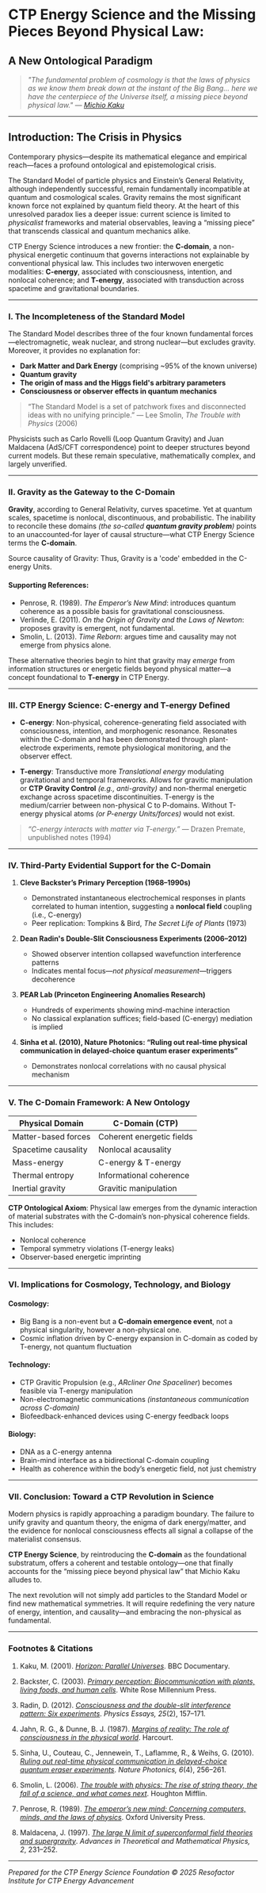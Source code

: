 # CTP Energy Science and the Missing Pieces Beyond Physical Law:  
## A New Ontological Paradigm

>*"The fundamental problem of cosmology is that the laws of physics as we know them break down at the instant of the Big Bang... here we have the centerpiece of the Universe itself, a missing piece beyond physical law." — [Michio Kaku](https://www.bbc.co.uk/science/horizon/2001/parallelunitrans.shtml)*

---

## Introduction: The Crisis in Physics

Contemporary physics—despite its mathematical elegance and empirical reach—faces a profound ontological and epistemological crisis. 

The Standard Model of particle physics and Einstein’s General Relativity, although independently successful, remain fundamentally incompatible at quantum and cosmological scales. Gravity remains the most significant known force not explained by quantum field theory. At the heart of this unresolved paradox lies a deeper issue: current science is limited to *physicalist* frameworks and material observables, leaving a “missing piece” that transcends classical and quantum mechanics alike.

CTP Energy Science introduces a new frontier: the **C-domain**, a non-physical energetic continuum that governs interactions not explainable by conventional physical law. This includes two interwoven energetic modalities: **C-energy**, associated with consciousness, intention, and nonlocal coherence; and **T-energy**, associated with transduction across spacetime and gravitational boundaries.

---

### I. The Incompleteness of the Standard Model

The Standard Model describes three of the four known fundamental forces—electromagnetic, weak nuclear, and strong nuclear—but excludes gravity. Moreover, it provides no explanation for:

* **Dark Matter and Dark Energy** (comprising \~95% of the known universe)
* **Quantum gravity**
* **The origin of mass and the Higgs field's arbitrary parameters**
* **Consciousness or observer effects in quantum mechanics**

> “The Standard Model is a set of patchwork fixes and disconnected ideas with no unifying principle.” — Lee Smolin, *The Trouble with Physics* (2006)

Physicists such as Carlo Rovelli (Loop Quantum Gravity) and Juan Maldacena (AdS/CFT correspondence) point to deeper structures beyond current models. But these remain speculative, mathematically complex, and largely unverified.

---

### II. Gravity as the Gateway to the C-Domain

**Gravity**, according to General Relativity, curves spacetime. Yet at quantum scales, spacetime is nonlocal, discontinuous, and probabilistic. The inability to reconcile these domains *(the so-called **quantum gravity problem**)* points to an unaccounted-for layer of causal structure—what CTP Energy Science terms the **C-domain**.

Source causality of Gravity: Thus, Gravity is a 'code' embedded in the C-energy Units.

#### Supporting References:

* Penrose, R. (1989). *The Emperor’s New Mind*: introduces quantum coherence as a possible basis for gravitational consciousness.
* Verlinde, E. (2011). *On the Origin of Gravity and the Laws of Newton*: proposes gravity is emergent, not fundamental.
* Smolin, L. (2013). *Time Reborn*: argues time and causality may not emerge from physics alone.

These alternative theories begin to hint that gravity may *emerge* from information structures or energetic fields beyond physical matter—a concept foundational to **T-energy** in CTP Energy.

---

### III. CTP Energy Science: C-energy and T-energy Defined

* **C-energy**: Non-physical, coherence-generating field associated with consciousness, intention, and morphogenic resonance. Resonates within the C-domain and has been demonstrated through plant-electrode experiments, remote physiological monitoring, and the observer effect.

* **T-energy**: Transductive more *Translational energy* modulating gravitational and temporal frameworks. Allows for gravitic manipulation or **CTP Gravity Control** *(e.g., anti-gravity)* and non-thermal energetic exchange across spacetime discontinuities. T-energy is the medium/carrier between non-physical C to P-domains. Without T-energy physical atoms *(or P-energy Units/forces)* would not exist.

> *“C-energy interacts with matter via T-energy.”* — Drazen Premate, unpublished notes (1994)

---

### IV. Third-Party Evidential Support for the C-Domain

1. **Cleve Backster’s Primary Perception (1968–1990s)**

   * Demonstrated instantaneous electrochemical responses in plants correlated to human intention, suggesting a **nonlocal field** coupling (i.e., C-energy)
   * Peer replication: Tompkins & Bird, *The Secret Life of Plants* (1973)

2. **Dean Radin's Double-Slit Consciousness Experiments (2006–2012)**

   * Showed observer intention collapsed wavefunction interference patterns
   * Indicates mental focus—*not physical measurement*—triggers decoherence

3. **PEAR Lab (Princeton Engineering Anomalies Research)**

   * Hundreds of experiments showing mind-machine interaction
   * No classical explanation suffices; field-based (C-energy) mediation is implied

4. **Sinha et al. (2010), Nature Photonics: “Ruling out real-time physical communication in delayed-choice quantum eraser experiments”**

   * Demonstrates nonlocal correlations with no causal physical mechanism

---

### V. The C-Domain Framework: A New Ontology

| **Physical Domain** | **C-Domain (CTP)**        |
| ------------------- | ------------------------- |
| Matter-based forces | Coherent energetic fields |
| Spacetime causality | Nonlocal acausality       |
| Mass-energy         | C-energy & T-energy       |
| Thermal entropy     | Informational coherence   |
| Inertial gravity    | Gravitic manipulation     |

**CTP Ontological Axiom**: Physical law emerges from the dynamic interaction of material substrates with the C-domain’s non-physical coherence fields. This includes:

* Nonlocal coherence
* Temporal symmetry violations (T-energy leaks)
* Observer-based energetic imprinting

---

### VI. Implications for Cosmology, Technology, and Biology

#### Cosmology:

* Big Bang is a non-event but a **C-domain emergence event**, not a physical singularity, however a non-physical one.
* Cosmic inflation driven by C-energy expansion in C-domain as coded by T-energy, not quantum fluctuation

#### Technology:

* CTP Gravitic Propulsion (e.g., *ARcliner One Spaceliner*) becomes feasible via T-energy manipulation
* Non-electromagnetic communications *(instantaneous communication across C-domain)*
* Biofeedback-enhanced devices using C-energy feedback loops

#### Biology:

* DNA as a C-energy antenna
* Brain-mind interface as a bidirectional C-domain coupling
* Health as coherence within the body’s energetic field, not just chemistry

---

### VII. Conclusion: Toward a CTP Revolution in Science

Modern physics is rapidly approaching a paradigm boundary. The failure to unify gravity and quantum theory, the enigma of dark energy/matter, and the evidence for nonlocal consciousness effects all signal a collapse of the materialist consensus.

**CTP Energy Science**, by reintroducing the **C-domain** as the foundational substratum, offers a coherent and testable ontology—one that finally accounts for the “missing piece beyond physical law” that Michio Kaku alludes to.

The next revolution will not simply add particles to the Standard Model or find new mathematical symmetries. It will require redefining the very nature of energy, intention, and causality—and embracing the non-physical as fundamental.

---

### Footnotes & Citations

1. Kaku, M. (2001). *[Horizon: Parallel Universes](https://www.bbc.co.uk/science/horizon/2001/parallelunitrans.shtml)*. BBC Documentary.

2. Backster, C. (2003). *[Primary perception: Biocommunication with plants, living foods, and human cells](https://www.amazon.com/dp/0966435435?tag=ctpenergy03-20)*. White Rose Millennium Press.

3. Radin, D. (2012). *[Consciousness and the double-slit interference pattern: Six experiments](https://doi.org/10.4006/0836-1398-25.2.157)*. *Physics Essays, 25*(2), 157–171.

4. Jahn, R. G., & Dunne, B. J. (1987). *[Margins of reality: The role of consciousness in the physical world](https://www.amazon.com/dp/0151620867?tag=ctpenergy03-20)*. Harcourt.

5. Sinha, U., Couteau, C., Jennewein, T., Laflamme, R., & Weihs, G. (2010). *[Ruling out real-time physical communication in delayed-choice quantum eraser experiments](https://doi.org/10.1038/nphoton.2010.30)*. *Nature Photonics, 6*(4), 256–261.

6. Smolin, L. (2006). *[The trouble with physics: The rise of string theory, the fall of a science, and what comes next](https://www.amazon.com/dp/061891868X?tag=ctpenergy03-20)*. Houghton Mifflin.

7. Penrose, R. (1989). *[The emperor’s new mind: Concerning computers, minds, and the laws of physics](https://www.amazon.com/dp/0192861980?tag=ctpenergy03-20)*. Oxford University Press.

8. Maldacena, J. (1997). *[The large N limit of superconformal field theories and supergravity](https://arxiv.org/abs/hep-th/9711200)*. *Advances in Theoretical and Mathematical Physics, 2*, 231–252.

---

*Prepared for the CTP Energy Science Foundation*
*© 2025 Resofactor Institute for CTP Energy Advancement*
